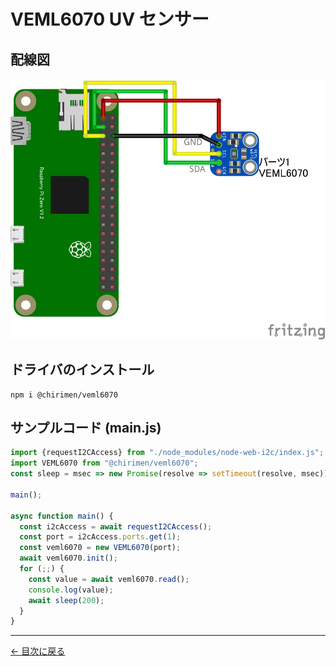 # VEML6070 UV センサー

## 配線図

![配線図](./schematic.png "schematic")

## ドライバのインストール

```
npm i @chirimen/veml6070
```

## サンプルコード (main.js)

```javascript
import {requestI2CAccess} from "./node_modules/node-web-i2c/index.js";
import VEML6070 from "@chirimen/veml6070";
const sleep = msec => new Promise(resolve => setTimeout(resolve, msec));

main();

async function main() {
  const i2cAccess = await requestI2CAccess();
  const port = i2cAccess.ports.get(1);
  const veml6070 = new VEML6070(port);
  await veml6070.init();
  for (;;) {
    const value = await veml6070.read();
    console.log(value);
    await sleep(200);
  }
}
```


---
[← 目次に戻る](../index.md)

